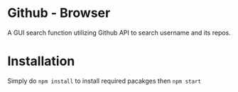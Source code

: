 # Github - Browser
A GUI search function utilizing Github API to search username and its repos.

# Installation
Simply do `npm install` to install required pacakges then `npm start`


